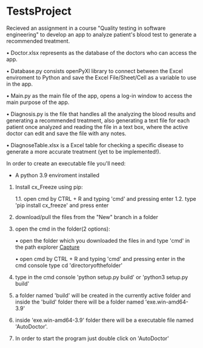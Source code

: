 # TestsProject

Recieved an assignment in a course "Quality testing in software engineering" to develop an app to analyze patient's blood test to generate a recommended treatment.

• Doctor.xlsx represents as the database of the doctors who can access the app.

• Database.py consists openPyXl library to connect between the Excel enviroment to Python and save the Excel File/Sheet/Cell as a variable to use in the app.

• Main.py as the main file of the app, opens a log-in window to access the main purpose of the app.

• Diagnosis.py is the file that handles all the analyzing the blood results and generating a recommended treatment, 
also generating a text file for each patient once analyzed and reading the file in a text box, where the active doctor can edit and save the file with any notes.

• DiagnoseTable.xlsx is a Excel table for checking a specific disease to generate a more accurate treatment (yet to be implemented!).


In order to create an executable file you'll need:
- A python 3.9 enviroment installed 

1. Install cx_Freeze using pip:
   
   1.1. open cmd by CTRL + R and typing 'cmd' and pressing enter
   1.2. type 'pip install cx_freeze' and press enter

2. download/pull the files from the "New" branch in a folder

3. open the cmd in the folder(2 options):
   
   • open the folder which you downloaded the files in and type 'cmd' in the path explorer
   [Capture](https://user-images.githubusercontent.com/83203304/121799726-5584d100-cc36-11eb-944e-1608bd0c142b.JPG)
   
   • open cmd by CTRL + R and typing 'cmd' and pressing enter
     in the cmd console type cd 'directoryofthefolder'

4. type in the cmd console 'python setup.py build' or 'python3 setup.py build'

5. a folder named 'build' will be created in the currently active folder and inside the 'build' folder there will be a folder named 'exe.win-amd64-3.9'

6. inside 'exe.win-amd64-3.9' folder there will be a executable file named 'AutoDoctor'.

7. In order to start the program just double click on 'AutoDoctor'
